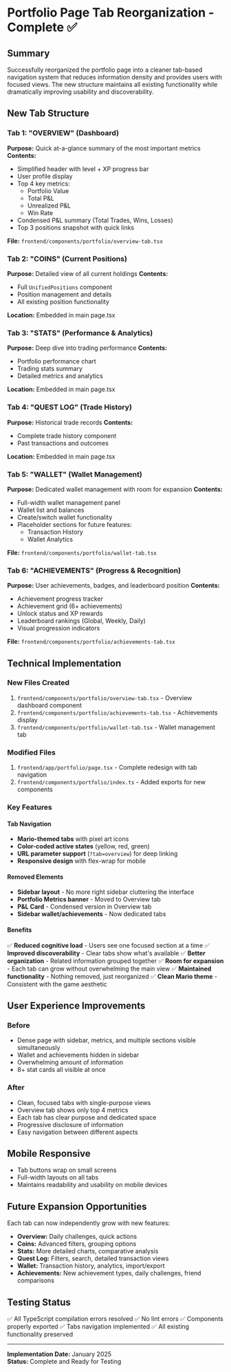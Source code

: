 # Portfolio Page Tab Reorganization - Complete ✅

## Summary

Successfully reorganized the portfolio page into a cleaner tab-based navigation system that reduces information density and provides users with focused views. The new structure maintains all existing functionality while dramatically improving usability and discoverability.

## New Tab Structure

### Tab 1: "OVERVIEW" (Dashboard)
**Purpose:** Quick at-a-glance summary of the most important metrics
**Contents:**
- Simplified header with level + XP progress bar
- User profile display
- Top 4 key metrics:
  - Portfolio Value
  - Total P&L
  - Unrealized P&L
  - Win Rate
- Condensed P&L summary (Total Trades, Wins, Losses)
- Top 3 positions snapshot with quick links

**File:** `frontend/components/portfolio/overview-tab.tsx`

### Tab 2: "COINS" (Current Positions)
**Purpose:** Detailed view of all current holdings
**Contents:**
- Full `UnifiedPositions` component
- Position management and details
- All existing position functionality

**Location:** Embedded in main page.tsx

### Tab 3: "STATS" (Performance & Analytics)
**Purpose:** Deep dive into trading performance
**Contents:**
- Portfolio performance chart
- Trading stats summary
- Detailed metrics and analytics

**Location:** Embedded in main page.tsx

### Tab 4: "QUEST LOG" (Trade History)
**Purpose:** Historical trade records
**Contents:**
- Complete trade history component
- Past transactions and outcomes

**Location:** Embedded in main page.tsx

### Tab 5: "WALLET" (Wallet Management)
**Purpose:** Dedicated wallet management with room for expansion
**Contents:**
- Full-width wallet management panel
- Wallet list and balances
- Create/switch wallet functionality
- Placeholder sections for future features:
  - Transaction History
  - Wallet Analytics

**File:** `frontend/components/portfolio/wallet-tab.tsx`

### Tab 6: "ACHIEVEMENTS" (Progress & Recognition)
**Purpose:** User achievements, badges, and leaderboard position
**Contents:**
- Achievement progress tracker
- Achievement grid (6+ achievements)
- Unlock status and XP rewards
- Leaderboard rankings (Global, Weekly, Daily)
- Visual progression indicators

**File:** `frontend/components/portfolio/achievements-tab.tsx`

## Technical Implementation

### New Files Created
1. `frontend/components/portfolio/overview-tab.tsx` - Overview dashboard component
2. `frontend/components/portfolio/achievements-tab.tsx` - Achievements display
3. `frontend/components/portfolio/wallet-tab.tsx` - Wallet management tab

### Modified Files
1. `frontend/app/portfolio/page.tsx` - Complete redesign with tab navigation
2. `frontend/components/portfolio/index.ts` - Added exports for new components

### Key Features

#### Tab Navigation
- **Mario-themed tabs** with pixel art icons
- **Color-coded active states** (yellow, red, green)
- **URL parameter support** (`?tab=overview`) for deep linking
- **Responsive design** with flex-wrap for mobile

#### Removed Elements
- **Sidebar layout** - No more right sidebar cluttering the interface
- **Portfolio Metrics banner** - Moved to Overview tab
- **P&L Card** - Condensed version in Overview tab
- **Sidebar wallet/achievements** - Now dedicated tabs

#### Benefits
✅ **Reduced cognitive load** - Users see one focused section at a time
✅ **Improved discoverability** - Clear tabs show what's available
✅ **Better organization** - Related information grouped together
✅ **Room for expansion** - Each tab can grow without overwhelming the main view
✅ **Maintained functionality** - Nothing removed, just reorganized
✅ **Clean Mario theme** - Consistent with the game aesthetic

## User Experience Improvements

### Before
- Dense page with sidebar, metrics, and multiple sections visible simultaneously
- Wallet and achievements hidden in sidebar
- Overwhelming amount of information
- 8+ stat cards all visible at once

### After
- Clean, focused tabs with single-purpose views
- Overview tab shows only top 4 metrics
- Each tab has clear purpose and dedicated space
- Progressive disclosure of information
- Easy navigation between different aspects

## Mobile Responsive
- Tab buttons wrap on small screens
- Full-width layouts on all tabs
- Maintains readability and usability on mobile devices

## Future Expansion Opportunities

Each tab can now independently grow with new features:

- **Overview:** Daily challenges, quick actions
- **Coins:** Advanced filters, grouping options
- **Stats:** More detailed charts, comparative analysis
- **Quest Log:** Filters, search, detailed transaction views
- **Wallet:** Transaction history, analytics, import/export
- **Achievements:** New achievement types, daily challenges, friend comparisons

## Testing Status
✅ All TypeScript compilation errors resolved
✅ No lint errors
✅ Components properly exported
✅ Tabs navigation implemented
✅ All existing functionality preserved

---

**Implementation Date:** January 2025  
**Status:** Complete and Ready for Testing

